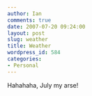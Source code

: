 ```yaml
---
author: Ian
comments: true
date: 2007-07-20 09:24:00
layout: post
slug: weather
title: Weather
wordpress_id: 584
categories:
- Personal
---
```


Hahahaha, July my arse!
